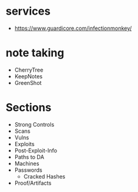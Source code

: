 # services
- https://www.guardicore.com/infectionmonkey/

# note taking
- CherryTree
- KeepNotes
- GreenShot

# Sections
  - Strong Controls
  - Scans
  - Vulns
  - Exploits
  - Post-Exploit-Info
  - Paths to DA
  - Machines
  - Passwords
    - Cracked Hashes
  - Proof/Artifacts

